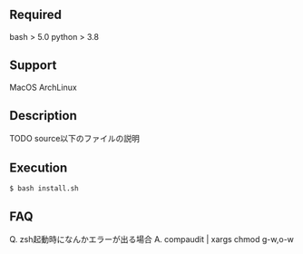 ## Required
bash > 5.0
python > 3.8

## Support
MacOS
ArchLinux

## Description
TODO source以下のファイルの説明

## Execution
```
$ bash install.sh
```

## FAQ
Q. zsh起動時になんかエラーが出る場合
A. compaudit | xargs chmod g-w,o-w
